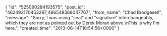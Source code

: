  {
   "id": "525090284193575",
   "post_id": "462493170453287_486548368047767",
   "from_name": "Chad Brodgesell",
   "message": "Sorry, I was using \"seal\" and \"signature\" interchangeably, which they are not as pointed out by Derek Moran above.\nThis is why I'm here.",
   "created_time": "2013-06-14T18:54:56+0000"
 }
